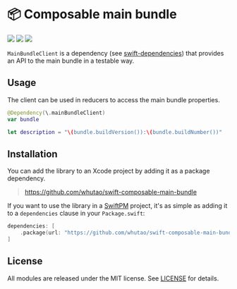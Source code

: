 # 📦 Composable main bundle

<p>
    <img src="https://img.shields.io/badge/Swift-5.9-orange.svg" />
    <img src="https://img.shields.io/badge/platform-iOS%20%7C%20macOS%20%7C%20tvOS%20%7C%20watchOS-lightgrey.svg">
    <img src="https://img.shields.io/badge/license-MIT-blue.svg" />
</p>

`MainBundleClient` is a dependency (see [swift-dependencies](https://github.com/pointfreeco/swift-dependencies)) that provides an API to the main bundle in a testable way.

## Usage

The client can be used in reducers to access the main bundle properties.

```swift
@Dependency(\.mainBundleClient)
var bundle

let description = "\(bundle.buildVersion()):\(bundle.buildNumber())" 
```

## Installation

You can add the library to an Xcode project by adding it as a package dependency.

> https://github.com/whutao/swift-composable-main-bundle

If you want to use the library in a [SwiftPM](https://swift.org/package-manager/) project, it's as simple as adding it to a `dependencies` clause in your `Package.swift`:

``` swift
dependencies: [
    .package(url: "https://github.com/whutao/swift-composable-main-bundle", from: "1.0.0")
]
```

## License

All modules are released under the MIT license. See [LICENSE](LICENSE) for details.
